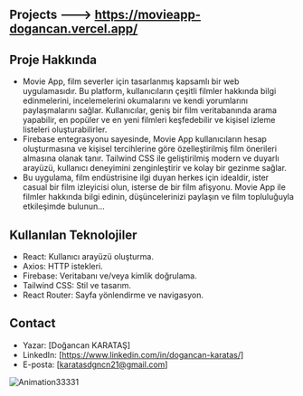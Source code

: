 ## Projects ---> https://movieapp-dogancan.vercel.app/

## Proje Hakkında
- Movie App, film severler için tasarlanmış kapsamlı bir web uygulamasıdır. Bu platform, kullanıcıların çeşitli filmler hakkında bilgi edinmelerini, incelemelerini okumalarını ve kendi yorumlarını paylaşmalarını sağlar. Kullanıcılar, geniş bir film veritabanında arama yapabilir, en popüler ve en yeni filmleri keşfedebilir ve kişisel izleme listeleri oluşturabilirler.
- Firebase entegrasyonu sayesinde, Movie App kullanıcıların hesap oluşturmasına ve kişisel tercihlerine göre özelleştirilmiş film önerileri almasına olanak tanır. Tailwind CSS ile geliştirilmiş modern ve duyarlı arayüzü, kullanıcı deneyimini zenginleştirir ve kolay bir gezinme sağlar.
- Bu uygulama, film endüstrisine ilgi duyan herkes için idealdir, ister casual bir film izleyicisi olun, isterse de bir film afişyonu. Movie App ile filmler hakkında bilgi edinin, düşüncelerinizi paylaşın ve film topluluğuyla etkileşimde bulunun...

## Kullanılan Teknolojiler
- React: Kullanıcı arayüzü oluşturma.
- Axios: HTTP istekleri.
- Firebase: Veritabanı ve/veya kimlik doğrulama.
- Tailwind CSS: Stil ve tasarım.
- React Router: Sayfa yönlendirme ve navigasyon.

## Contact
- Yazar: [Doğancan KARATAŞ]
- LinkedIn: [https://www.linkedin.com/in/dogancan-karatas/]
- E-posta: [karatasdgncn21@gmail.com]

![Animation33331](https://github.com/DogancanKaratas/movieapp/assets/140513435/da15e15e-1807-4f67-9ef1-5b83fa1a0792)
